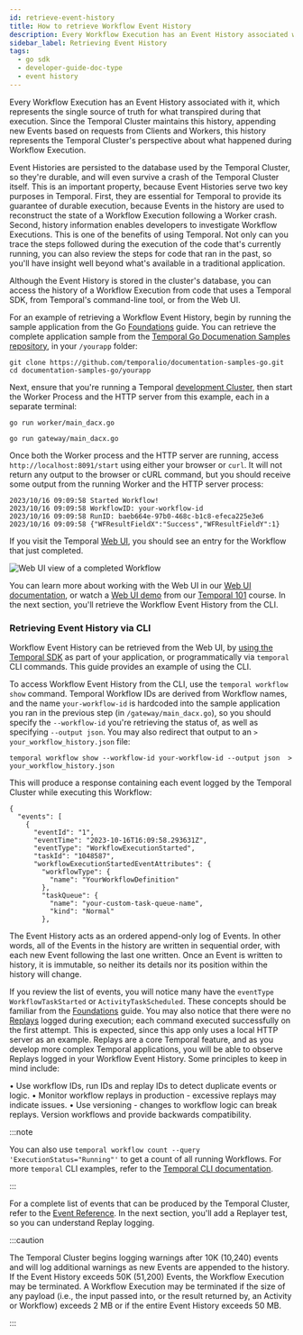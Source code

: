 ```yaml
---
id: retrieve-event-history
title: How to retrieve Workflow Event History
description: Every Workflow Execution has an Event History associated with it, which represents the single source of truth for what transpired during that execution. This section deals with retrieving Event Histories from your Temporal Cluster.
sidebar_label: Retrieving Event History
tags:
  - go sdk
  - developer-guide-doc-type
  - event history
---
```


Every Workflow Execution has an Event History associated with it, which represents the single source of truth for what transpired during that execution. Since the Temporal Cluster maintains this history, appending new Events based on requests from Clients and Workers, this history represents the Temporal Cluster's perspective about what happened during Workflow Execution.

Event Histories are persisted to the database used by the Temporal Cluster, so they're durable, and will even survive a crash of the Temporal Cluster itself. This is an important property, because Event Histories serve two key purposes in Temporal. First, they are essential for Temporal to provide its guarantee of durable execution, because Events in the history are used to reconstruct the state of a Workflow Execution following a Worker crash. Second, history information enables developers to investigate Workflow Executions. This is one of the benefits of using Temporal. Not only can you trace the steps followed during the execution of the code that's currently running, you can also review the steps for code that ran in the past, so you'll have insight well beyond what's available in a traditional application.

Although the Event History is stored in the cluster's database, you can access the history of a Workflow Execution from code that uses a Temporal SDK, from Temporal's command-line tool, or from the Web UI.

For an example of retrieving a Workflow Event History, begin by running the sample application from the Go [Foundations](https://docs.temporal.io/dev-guide/go/foundations) guide. You can retrieve the complete application sample from the [Temporal Go Documenation Samples repository](https://github.com/temporalio/documentation-samples-go/), in your `/yourapp` folder:

```shell
git clone https://github.com/temporalio/documentation-samples-go.git
cd documentation-samples-go/yourapp
```

Next, ensure that you're running a Temporal [development Cluster](https://docs.temporal.io/dev-guide/go/project-setup#choose-dev-cluster), then start the Worker Process and the HTTP server from this example, each in a separate terminal:

```shell
go run worker/main_dacx.go
```

```shell
go run gateway/main_dacx.go
```

Once both the Worker process and the HTTP server are running, access `http://localhost:8091/start` using either your browser or `curl`. It will not return any output to the browser or cURL command, but you should receive some output from the running Worker and the HTTP server process:

```output
2023/10/16 09:09:58 Started Workflow!
2023/10/16 09:09:58 WorkflowID: your-workflow-id
2023/10/16 09:09:58 RunID: baeb664e-97b0-468c-b1c8-efeca225e3e6
2023/10/16 09:09:58 {"WFResultFieldX":"Success","WFResultFieldY":1}
```

If you visit the Temporal [Web UI](http://localhost:8233/), you should see an entry for the Workflow that just completed.

![Web UI view of a completed Workflow](/img/webui-view-workflows.png)

You can learn more about working with the Web UI in our [Web UI documentation](https://docs.temporal.io/web-ui), or watch a [Web UI demo](https://www.youtube.com/watch?v=yS-XB2Wghxs) from our [Temporal 101](https://learn.temporal.io/courses/temporal_101/go) course. In the next section, you'll retrieve the Workflow Event History from the CLI.

### Retrieving Event History via CLI

Workflow Event History can be retrieved from the Web UI, by [using the Temporal SDK](https://docs.temporal.io/dev-guide/go/foundations#get-workflow-results) as part of your application, or programmatically via `temporal` CLI commands. This guide provides an example of using the CLI.

To access Workflow Event History from the CLI, use the `temporal workflow show` command. Temporal Workflow IDs are derived from Workflow names, and the name `your-workflow-id` is hardcoded into the sample application you ran in the previous step (in `/gateway/main_dacx.go`), so you should specify the `--workflow-id` you're retrieving the status of, as well as specifying `--output json`. You may also redirect that output to an `> your_workflow_history.json` file:

```shell
temporal workflow show --workflow-id your-workflow-id --output json  > your_workflow_history.json
```

This will produce a response containing each event logged by the Temporal Cluster while executing this Workflow:

```output
{
  "events": [
    {
      "eventId": "1",
      "eventTime": "2023-10-16T16:09:58.293631Z",
      "eventType": "WorkflowExecutionStarted",
      "taskId": "1048587",
      "workflowExecutionStartedEventAttributes": {
        "workflowType": {
          "name": "YourWorkflowDefinition"
        },
        "taskQueue": {
          "name": "your-custom-task-queue-name",
          "kind": "Normal"
        },
```

The Event History acts as an ordered append-only log of Events. In other words, all of the Events in the history are written in sequential order, with each new Event following the last one written. Once an Event is written to history, it is immutable, so neither its details nor its position within the history will change.

If you review the list of events, you will notice many have the `eventType` `WorkflowTaskStarted` or `ActivityTaskScheduled`. These concepts should be familiar from the [Foundations](https://docs.temporal.io/dev-guide/go/foundations) guide. You may also notice that there were no [Replays](https://docs.temporal.io/workflows#replays) logged during execution; each command executed successfully on the first attempt. This is expected, since this app only uses a local HTTP server as an example. Replays are a core Temporal feature, and as you develop more complex Temporal applications, you will be able to observe Replays logged in your Workflow Event History. Some principles to keep in mind include:

• Use workflow IDs, run IDs and replay IDs to detect duplicate events or logic.
• Monitor workflow replays in production - excessive replays may indicate issues.
• Use versioning - changes to workflow logic can break replays. Version workflows and provide backwards compatibility.

:::note

You can also use `temporal workflow count --query 'ExecutionStatus="Running"'` to get a count of all running Workflows. For more `temporal` CLI examples, refer to the [Temporal CLI documentation](https://docs.temporal.io/cli/).

:::

For a complete list of events that can be produced by the Temporal Cluster, refer to the [Event Reference](https://docs.temporal.io/references/events). In the next section, you'll add a Replayer test, so you can understand Replay logging. 

:::caution

The Temporal Cluster begins logging warnings after 10K (10,240) events and will log additional warnings as new Events are appended to the history. If the Event History exceeds 50K (51,200) Events, the Workflow Execution may be terminated. A Workflow Execution may be terminated if the size of any payload (i.e., the input passed into, or the result returned by, an Activity or Workflow) exceeds 2 MB or if the entire Event History exceeds 50 MB.

:::